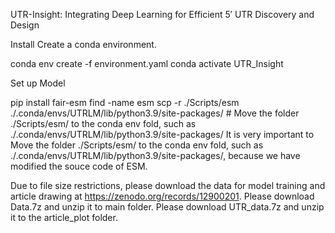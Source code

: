 UTR-Insight: Integrating Deep Learning for Efficient 5′ UTR Discovery and Design

Install
Create a conda environment.

conda env create -f environment.yaml
conda activate UTR_Insight

Set up Model

pip install fair-esm
find -name esm
scp -r ./Scripts/esm ./.conda/envs/UTRLM/lib/python3.9/site-packages/ # Move the folder ./Scripts/esm/ to the conda env fold, such as ./.conda/envs/UTRLM/lib/python3.9/site-packages/
It is very important to Move the folder ./Scripts/esm/ to the conda env fold, such as ./.conda/envs/UTRLM/lib/python3.9/site-packages/, because we have modified the souce code of ESM.

Due to file size restrictions, please download the data for model training and article drawing at https://zenodo.org/records/12900201. Please download Data.7z and unzip it to main folder. Please download UTR_data.7z and unzip it to the article_plot folder.
